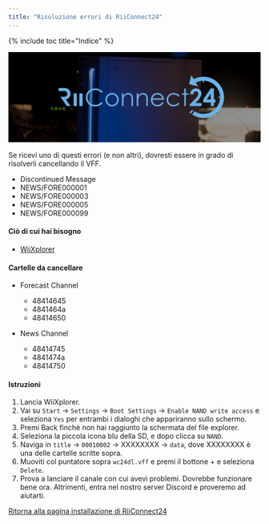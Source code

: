 ```yaml
---
title: "Risoluzione errori di RiiConnect24"
---
```


{% include toc title="Indice" %}

![RiiConnect24 Logo](/images/WiiRC24Logo.jpg)

Se ricevi uno di questi errori (e non altri), dovresti essere in grado di risolverli cancellando il VFF.

+ Discontinued Message
+ NEWS/FORE000001
+ NEWS/FORE000003
+ NEWS/FORE000005
+ NEWS/FORE000099

#### Ciò di cui hai bisogno

* [WiiXplorer](https://sourceforge.net/projects/wiixplorer/files/latest/download)

#### Cartelle da cancellare

+ Forecast Channel
  + 48414645
  + 4841464a
  + 48414650

+ News Channel
  + 48414745
  + 4841474a
  + 48414750

#### Istruzioni

1. Lancia WiiXplorer.
1. Vai su `Start` -> `Settings` -> `Boot Settings` -> `Enable NAND write access` e seleziona `Yes` per entrambi i dialoghi che appariranno sullo schermo.
1. Premi Back finchè non hai raggiunto la schermata del file explorer.
1. Seleziona la piccola icona blu della SD, e dopo clicca su `NAND`.
1. Naviga in `title` -> `00010002` -> XXXXXXXX -> `data`, dove XXXXXXXX è una delle cartelle scritte sopra.
1. Muoviti col puntatore sopra `wc24dl.vff` e premi il bottone + e seleziona `Delete`.
1. Prova a lanciare il canale con cui avevi problemi. Dovrebbe funzionare bene ora. Altrimenti, entra nel nostro server Discord e proveremo ad aiutarti.

[Ritorna alla pagina installazione di RiiConnect24](riiconnect24)
